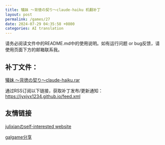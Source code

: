 ```yaml
---
title: 犠妹 ～背徳の契り～claude-haiku 机翻补丁
layout: post
permalink: /games/27
date: 2024-07-29 04:35:58 +0800
categories: AI translation
---
```



请务必阅读文件中的README.md中的使用说明。如有运行问题 or bug反馈，请使用页面下方的邮箱联系我。

## 补丁文件：

[犠妹 ～背徳の契り～claude-haiku.rar](../resources/%E7%8A%A0%E5%A6%B9%20%EF%BD%9E%E8%83%8C%E5%BE%B3%E3%81%AE%E5%A5%91%E3%82%8A%EF%BD%9Eclaude-haiku.rar)

 

通过RSS订阅以下链接，获取补丁发布/更新通知：https://jyxjyx1234.github.io/feed.xml

## 友情链接

[julixianのself-interested website](https://julixian-siw.worldsystem.top/) 

[galgame分享](https://t.me/galgpt)